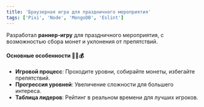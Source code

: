 ```yaml
---
title: 'Браузерная игра для праздничного мероприятия'
tags: ['Pixi', 'Node', 'MongoDB', 'Eslint']
---
```


Разработал **раннер-игру** для праздничного мероприятия, с возможностью сбора монет и уклонения от препятствий.

#### Основные особенности 🏃‍♂️💰
- **Игровой процесс**: Проходите уровни, собирайте монеты, избегайте препятствий.
- **Прогрессия уровней**: Увеличение сложности для большего интереса.
- **Таблица лидеров**: Рейтинг в реальном времени для лучших игроков.
